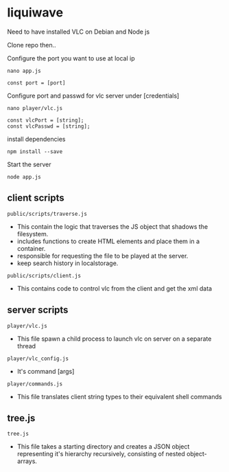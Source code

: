# liquiwave
Need to have installed VLC on Debian and Node js

Clone repo then..

Configure the port you want to use at local ip
```
nano app.js
```
```
const port = [port]
```
Configure port and passwd for vlc server under [credentials]
```
nano player/vlc.js
```
```
const vlcPort = [string];
const vlcPasswd = [string];
```
install dependencies
```
npm install --save
```
Start the server 
```
node app.js
```

## client scripts
```
public/scripts/traverse.js
```
- This contain the logic that traverses the JS object that shadows the filesystem.
- includes functions to create HTML elements and place them in a container. 
- responsible for requesting the file to be played at the server.
- keep search history in localstorage.
```
public/scripts/client.js
```
- This contains code to control vlc from the client and get the xml data

## server scripts
```
player/vlc.js
```
- This file spawn a child process to launch vlc on server on a separate thread
```
player/vlc_config.js
```
- It's command [args]
```
player/commands.js
```
- This file translates client string types to their equivalent shell commands
## tree.js
```
tree.js
```

- This file takes a starting directory and creates a JSON object representing it's hierarchy recursively, consisting of nested object-arrays.

